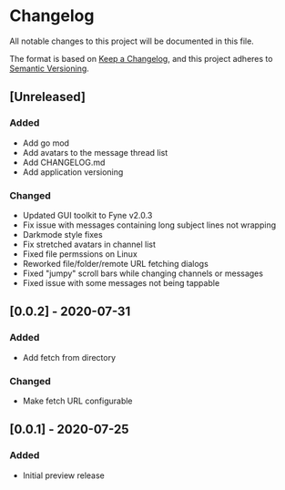 # Changelog
All notable changes to this project will be documented in this file.

The format is based on [Keep a Changelog](https://keepachangelog.com/en/1.0.0/),
and this project adheres to [Semantic Versioning](https://semver.org/spec/v2.0.0.html).

## [Unreleased]
### Added
- Add go mod
- Add avatars to the message thread list
- Add CHANGELOG.md
- Add application versioning

### Changed
- Updated GUI toolkit to Fyne v2.0.3
- Fix issue with messages containing long subject lines not wrapping
- Darkmode style fixes
- Fix stretched avatars in channel list
- Fixed file permssions on Linux
- Reworked file/folder/remote URL fetching dialogs
- Fixed "jumpy" scroll bars while changing channels or messages
- Fixed issue with some messages not being tappable 

## [0.0.2] - 2020-07-31
### Added
- Add fetch from directory

### Changed
- Make fetch URL configurable

## [0.0.1] - 2020-07-25
### Added
- Initial preview release
